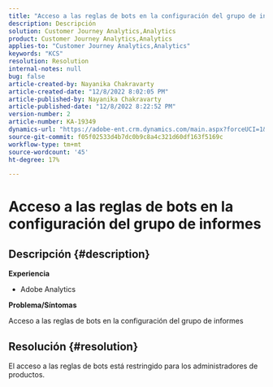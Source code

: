 ```yaml
---
title: "Acceso a las reglas de bots en la configuración del grupo de informes"
description: Descripción
solution: Customer Journey Analytics,Analytics
product: Customer Journey Analytics,Analytics
applies-to: "Customer Journey Analytics,Analytics"
keywords: "KCS"
resolution: Resolution
internal-notes: null
bug: false
article-created-by: Nayanika Chakravarty
article-created-date: "12/8/2022 8:02:05 PM"
article-published-by: Nayanika Chakravarty
article-published-date: "12/8/2022 8:22:52 PM"
version-number: 2
article-number: KA-19349
dynamics-url: "https://adobe-ent.crm.dynamics.com/main.aspx?forceUCI=1&pagetype=entityrecord&etn=knowledgearticle&id=30f5942b-3377-ed11-81aa-6045bd006149"
source-git-commit: f05f02533d4b7dc0b9c8a4c321d60df163f5169c
workflow-type: tm+mt
source-wordcount: '45'
ht-degree: 17%

---
```


# Acceso a las reglas de bots en la configuración del grupo de informes

## Descripción {#description}


<b>Experiencia</b>

- Adobe Analytics

<b>Problema/Síntomas</b>

Acceso a las reglas de bots en la configuración del grupo de informes


## Resolución {#resolution}


El acceso a las reglas de bots está restringido para los administradores de productos.

